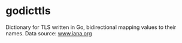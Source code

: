 # godicttls
Dictionary for TLS written in Go, bidirectional mapping values to their names. Data source: www.iana.org
